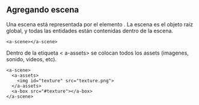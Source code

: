 
## Agregando escena

Una escena está representada por el elemento <a-scene>. La escena es el objeto raíz global, y todas las entidades están contenidas dentro de la escena.

```
<a-scene></a-scene>
```

Dentro de la etiqueta < a-assets> se colocan todos los assets (imagenes, sonido, videos, etc).

```
<a-scene>
  <a-assets>
    <img id="texture" src="texture.png">
  </a-assets>
  <a-box src="#texture"></a-box>
</a-scene>
```
